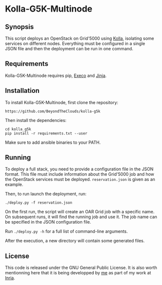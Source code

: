 # Kolla-G5K-Multinode
## Synopsis
This script deploys an OpenStack on Grid'5000 using [Kolla](https://wiki.openstack.org/wiki/Kolla),
isolating some services on different nodes. Everything must be configured in a single JSON file
and then the deployment can be run in one command.

## Requirements
Kolla-G5K-Multinode requires pip, [Execo](http://execo.gforge.inria.fr/) and [Jinja](http://jinja.pocoo.org/).

## Installation
To install Kolla-G5K-Multinode, first clone the repository:
```
https://github.com/BeyondTheClouds/kolla-g5k
```

Then install the dependencies:
```
cd kolla_g5k
pip install -r requirements.txt --user
```

Make sure to add ansible binaries to your PATH.

## Running
To deploy a full stack, you need to provide a configuration file in the JSON format. This
file must include information about the Grid'5000 job and how the OpenStack services must
be deployed. `reservation.json` is given as an example.

Then, to run launch the deployment, run:
```
./deploy.py -f reservation.json
```

On the first run, the script will create an OAR Grid job with a specific name. On subsequent
runs, it will find the running job and use it. The job name can be specified in the JSON
configuration file.

Run `./deploy.py -h` for a full list of command-line arguments.

After the execution, a new directory will contain some generated files.

## License
This code is released under the GNU General Public License. It is also worth
mentionning here that it is being developped by [me](http://www.anthony-simonet.fr)
as part of my work at [Inria](http://www.inria.fr).
